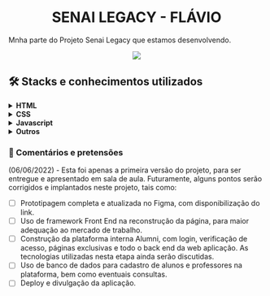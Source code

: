 <h1 align="center"> SENAI LEGACY - FLÁVIO</h1>

Mnha parte do Projeto Senai Legacy que estamos desenvolvendo.

<div align="center">
  <img src="images/demonstracao.gif">
</div>


## 🛠️ Stacks e conhecimentos utilizados


<details>
    <summary><b>HTML</b></summary>
    <br>

- Uso de tags semânticas, como *header, nav, main, footer*, entre outras.
- Atenção à acessibilidade.
- SEO e boas práticas.
</details>

<details>
    <summary><b>CSS</b></summary>
    <br>

- Box model para análise dos elementos. 
- CSS Grid e Flexbox para posicionamento de itens e criação do layout.
- Responsividade com media queries.
- Criação de variáveis no CSS para armazenar os elementos do Figma;
</details>


<details>
    <summary><b>Javascript</b></summary>
    <br>

- Criação de função para ativar o Menu Scroll.
</details>

<details>
    <summary><b>Outros</b></summary>
    <br>

- Figma: Prototipagem do Layout.
- Interface planejado a partir de conceitos de UX e UI. 
- Planner: Organização das tarefas e acompanhamento no estilo Kanban.
</details>



### :link: Comentários e pretensões

(06/06/2022) - Esta foi apenas a primeira versão do projeto, para ser entregue e apresentado em sala de aula. Futuramente, alguns pontos serão corrigidos e implantados neste projeto, tais como:

- [ ] Prototipagem completa e atualizada no Figma, com disponibilização do link.
- [ ] Uso de framework Front End na reconstrução da página, para maior adequação ao mercado de trabalho.
- [ ] Construção da plataforma interna Alumni, com login, verificação de acesso, páginas exclusivas e todo o back end da web aplicação. As tecnologias utilizadas nesta etapa ainda serão discutidas.
- [ ] Uso de banco de dados para cadastro de alunos e professores na plataforma, bem como eventuais consultas.
- [ ] Deploy e divulgação da aplicação.
<br><br>
